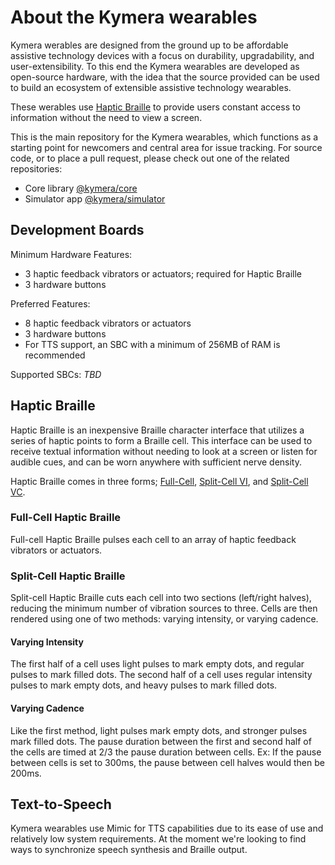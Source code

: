 # About the Kymera wearables

Kymera werables are designed from the ground up to be affordable assistive
technology devices with a focus on durability, upgradability, and
user-extensibility.  To this end the Kymera wearables are developed as
open-source hardware, with the idea that the source provided can be used to
build an ecosystem of extensible assistive technology wearables.

These werables use [Haptic Braille](#haptic-braille) to provide users constant
access to information without the need to view a screen.

This is the main repository for the Kymera wearables, which functions as a
starting point for newcomers and central area for issue tracking.  For source
code, or to place a pull request, please check out one of the related
repositories:

- Core library [@kymera/core][]
- Simulator app [@kymera/simulator][]

[@kymera/core]: https://gitlab.com/chameleoid/kymera/core
[@kymera/simulator]: https://gitlab.com/chameleoid/kymera/simulator


## Development Boards

Minimum Hardware Features:
- 3 haptic feedback vibrators or actuators; required for Haptic Braille
- 3 hardware buttons

Preferred Features:
- 8 haptic feedback vibrators or actuators
- 3 hardware buttons
- For TTS support, an SBC with a minimum of 256MB of RAM is recommended

Supported SBCs:
_TBD_
<!--
- OMEGA2+
- Pi Zero W
- Banana Pi BPI-M2 Zero
-->


## Haptic Braille
Haptic Braille is an inexpensive Braille character interface that utilizes a
series of haptic points to form a Braille cell.  This interface can be used to
receive textual information without needing to look at a screen or listen for
audible cues, and can be worn anywhere with sufficient nerve density.

Haptic Braille comes in three forms; [Full-Cell](#full-cell-haptic-braille),
[Split-Cell VI](#varying-intensity), and [Split-Cell VC](#varying-cadence).

### Full-Cell Haptic Braille
Full-cell Haptic Braille pulses each cell to an array of haptic feedback
vibrators or actuators.

### Split-Cell Haptic Braille
Split-cell Haptic Braille cuts each cell into two sections (left/right halves),
reducing the minimum number of vibration sources to three.  Cells are then
rendered using one of two methods: varying intensity, or varying cadence.

#### Varying Intensity
The first half of a cell uses light pulses to mark empty
dots, and regular pulses to mark filled dots.  The second half of a cell uses
regular intensity pulses to mark empty dots, and heavy pulses to mark filled
dots.

#### Varying Cadence
Like the first method, light pulses mark empty dots, and
stronger pulses mark filled dots.  The pause duration between the first and
second half of the cells are timed at 2/3 the pause duration between cells.
Ex: If the pause between cells is set to 300ms, the pause between cell halves
would then be 200ms.


## Text-to-Speech
Kymera wearables use Mimic for TTS capabilities due to its ease of use and
relatively low system requirements.  At the moment we're looking to find ways
to synchronize speech synthesis and Braille output.
